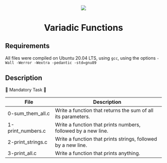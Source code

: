<h4 align="center">
<div classHeaderSticker>
<img src="https://media.giphy.com/media/l0HlRcKJ0ElSnCsAo/giphy.gif"/>
</div>
<h1 align="center"> Variadic Functions </h1>
</h4>

## Requirements
All files were compiled on Ubuntu 20.04 LTS, using `gcc`, using the options  `-Wall -Werror -Wextra -pedantic -std=gnu89`

## Description

:wolf: Mandatory Task :wolf:

| File              | Description                                                   |
|-------------------|---------------------------------------------------------------|
| 0-sum_them_all.c  | Write a function that returns the sum of all its parameters.  |
| 1-print_numbers.c | Write a function that prints numbers, followed by a new line. |
| 2-print_strings.c | Write a function that prints strings, followed by a new line. |
| 3-print_all.c     | Write a function that prints anything.                        |
